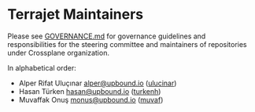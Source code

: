 # Terrajet Maintainers

Please see [GOVERNANCE.md](https://github.com/crossplane/crossplane/blob/master/GOVERNANCE.md) for governance guidelines and responsibilities for the
steering committee and maintainers of repositories under Crossplane organization.

In alphabetical order:

* Alper Rifat Uluçınar <alper@upbound.io> ([ulucinar](https://github.com/ulucinar))
* Hasan Türken <hasan@upbound.io> ([turkenh](https://github.com/turkenh))
* Muvaffak Onuş <monus@upbound.io> ([muvaf](https://github.com/muvaf))
